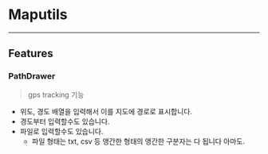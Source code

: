 # Maputils
---

## Features

### PathDrawer
> gps tracking 기능
- 위도, 경도 배열을 입력해서 이를 지도에 경로로 표시합니다.
- 경도부터 입력할수도 있습니다.
- 파일로 입력할수도 있습니다.
  - 파일 형태는 txt, csv 등 앵간한 형태의 앵간한 구분자는 다 됩니다 아마도.
